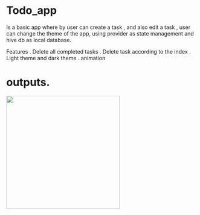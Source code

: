 # Todo_app
 Is a basic app where by user can create a task , and also edit a task , user can change the theme of the app, using provider as state management and hive db as local database. 
 
 Features
 . Delete all completed tasks
 . Delete task according to the index
 . Light theme and dark theme
 . animation

# outputs.

<img src="https://user-images.githubusercontent.com/103682112/235367247-f880e54e-b782-494b-945e-bedd87525b31.png)" width="300"/>






